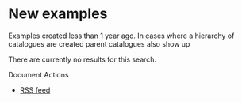 #  New examples

Examples created less than 1 year ago. In cases where a hierarchy of catalogues are created parent catalogues also show up

There are currently no results for this search.

Document Actions

* [RSS feed][1]

[1]: new-examples/RSS ""
